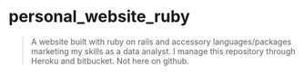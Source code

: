 # personal_website_ruby
> A website built with ruby on rails and accessory languages/packages marketing my skills as a data analyst.
> I manage this repository through Heroku and bitbucket. Not here on github. 
